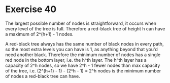 # Exercise 40

The largest possible number of nodes is straightforward, it occurs when every level of the tree is full. Therefore a red-black tree of height h can have a maximum of 2^(h+1) - 1 nodes.

A red-black tree always has the same number of black nodes in every path, so the most extra levels you can have is 1, as anything beyond that you'd need another black. Therefore the minimum number of nodes has a single red node in the bottom layer, i.e. the h^th layer. The h^th layer has a capacity of 2^h nodes, so we have 2^h - 1 fewer nodes than max capacity of the tree, i.e. (2^(h+1) - 1) - (2^h - 1) = 2^h nodes is the minimum number of nodes a red-black tree can have.